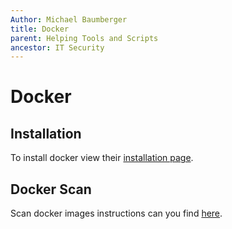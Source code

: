 ```yaml
---
Author: Michael Baumberger
title: Docker
parent: Helping Tools and Scripts
ancestor: IT Security
---
```


# Docker

## Installation

To install docker view their [installation page](https://docs.docker.com/engine/install/).

## Docker Scan

Scan docker images instructions can you find [here](https://docs.docker.com/engine/scan/).
